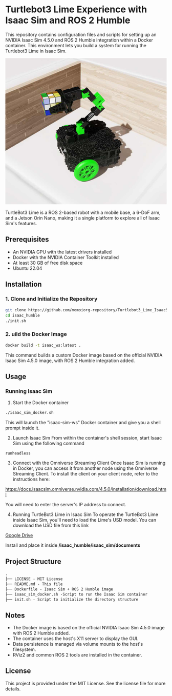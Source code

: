 # Turtlebot3 Lime Experience with Isaac Sim and ROS 2 Humble

This repository contains configuration files and scripts for setting up an NVIDIA Isaac Sim 4.5.0 and ROS 2 Humble integration within a Docker container. This environment lets you build a system for running the Turtlebot3 Lime in Isaac Sim.



![TurtleBot3 Limeシミュレーション](img/lime2.jpg)

TurtleBot3 Lime is a ROS 2-based robot with a mobile base, a 6-DoF arm, and a Jetson Orin Nano, making it a single platform to explore all of Isaac Sim's features.

## Prerequisites
    
- An NVIDIA GPU with the latest drivers installed
- Docker with the NVIDIA Container Toolkit installed
- At least 30 GB of free disk space
- Ubuntu 22.04 

## Installation

### 1. Clone and Initialize the Repository

```bash
git clone https://github.com/momoiorg-repository/Turtlebot3_Lime_IsaacSim_Humble.git isaac_humble
cd isaac_humble
./init.sh
```

### 2. uild the Docker Image

```bash
docker build -t isaac_ws:latest .
```

This command builds a custom Docker image based on the official NVIDIA Isaac Sim 4.5.0 image, with ROS 2 Humble integration added.

## Usage


### Running Isaac Sim

1. Start the Docker container

```bash
./isaac_sim_docker.sh
```

This will launch the "isaac-sim-ws" Docker container and give you a shell prompt inside it.

2. Launch Isaac Sim
From within the container's shell session, start Isaac Sim using the following command

```bash
runheadless
```

3. Connect with the Omniverse Streaming Client
Once Isaac Sim is running in Docker, you can access it from another node using the Omniverse Streaming Client. To install the client on your client node, refer to the instructions here:

https://docs.isaacsim.omniverse.nvidia.com/4.5.0/installation/download.html

You will need to enter the server's IP address to connect.

4. Running TurtleBot3 Lime in Isaac Sim
To operate the TurtleBot3 Lime inside Isaac Sim, you'll need to load the Lime's USD model. You can download the USD file from this link

[Google Drive](https://drive.google.com/file/d/1zj03J05ni0jtlqXg845xG0uTzDkCmqzE/view?usp=sharing)

Install and place it inside **/isaac_humble/isaac_sim/documents**

## Project Structure

```
.
├── LICENSE - MIT License
├── README.md - This file
├── Dockerfile - Isaac Sim + ROS 2 Humble image
├── isaac_sim_docker.sh -Script to run the Isaac Sim container
├── init.sh - Script to initialize the directory structure
```

## Notes

- The Docker image is based on the official NVIDIA Isaac Sim 4.5.0 image with ROS 2 Humble added.
- The container uses the host's X11 server to display the GUI.
- Data persistence is managed via volume mounts to the host's filesystem.
- RViz2 and common ROS 2 tools are installed in the container.

## License

This project is provided under the MIT License. See the license file for more details.
